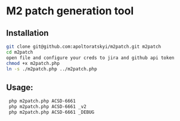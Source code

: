 # M2 patch generation tool

## Installation
```sh
git clone git@github.com:apoltoratskyi/m2patch.git m2patch
cd m2patch
open file and configure your creds to jira and github api token
chmod +x m2patch.php
ln -s ./m2patch.php ../m2patch.php
```

## Usage:
```sh
 php m2patch.php ACSD-6661 
 php m2patch.php ACSD-6661 _v2
 php m2patch.php ACSD-6661 _DEBUG
```
